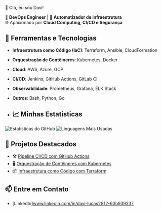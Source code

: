 👋 Olá, eu sou Davi!

🔧 **DevOps Engineer** | 🚀 **Automatizador de infraestrutura**  
🌐 Apaixonado por **Cloud Computing, CI/CD e Segurança**

## 🚀 Ferramentas e Tecnologias
- **Infraestrutura como Código (IaC)**: Terraform, Ansible, CloudFormation
- **Orquestração de Contêineres**: Kubernetes, Docker
- **Cloud**: AWS, Azure, GCP
- **CI/CD**: Jenkins, GitHub Actions, GitLab CI
- **Observabilidade**: Prometheus, Grafana, ELK Stack
- **Outros**: Bash, Python, Go

- ## 📈 Minhas Estatísticas
![Estatísticas do GitHub](https://github-readme-stats.vercel.app/api?username=seu-usuario&show_icons=true&theme=dark)
![Linguagens Mais Usadas](https://github-readme-stats.vercel.app/api/top-langs/?username=seu-usuario&layout=compact&theme=dark)

## 🌟 Projetos Destacados
- 🛠️ [Pipeline CI/CD com GitHub Actions](https://github.com/seu-usuario/projeto-cicd)
- 🖥️ [Orquestração de Contêineres com Kubernetes](https://github.com/seu-usuario/projeto-kubernetes)
- 📦 [Infraestrutura como Código com Terraform](https://github.com/seu-usuario/projeto-terraform)

## 📫 Entre em Contato
- [LinkedIn]www.linkedin.com/in/davi-lucas2812-63b939237 
